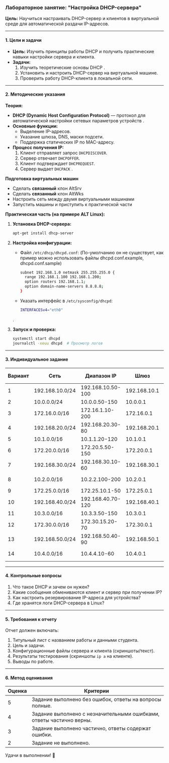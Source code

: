 ### Лабораторное занятие: "Настройка DHCP-сервера"  
**Цель:** Научиться настраивать DHCP-сервер и клиентов в виртуальной среде для автоматической раздачи IP-адресов.  

---

#### **1. Цели и задачи**  
- **Цель:** Изучить принципы работы DHCP и получить практические навыки настройки сервера и клиента.  
- **Задачи:**  
  1. Изучить теоретические основы DHCP .  
  2. Установить и настроить DHCP-сервер на виртуальной машине.  
  3. Проверить работу DHCP-клиента в локальной сети.  

---

#### **2. Методические указания**  
**Теория:**  
- **DHCP (Dynamic Host Configuration Protocol)** — протокол для автоматической настройки сетевых параметров устройств .  
- **Основные функции:**  
  - Выделение IP-адресов.  
  - Указание шлюза, DNS, маски подсети.  
  - Поддержка статических IP по MAC-адресу.  
- **Процесс получения IP:**  
  1. Клиент отправляет запрос `DHCPDISCOVER`.  
  2. Сервер отвечает `DHCPOFFER`.  
  3. Клиент подтверждает `DHCPREQUEST`.  
  4. Сервер выдает `DHCPACK` .
 

**Подготовка виртуальных машин**
  - Сделать **связанный** клон AltSrv
  - Сделать **связанный** клон AltWks
  - Настроить сеть между двумя виртуальными машинами
  - Запустить машины и приступить к практической части
    
**Практическая часть (на примере ALT Linux):**  
1. **Установка DHCP-сервера:**  
   ```bash
   apt-get install dhcp-server
   ``` 

2. **Настройка конфигурации:**  
   - Файл `/etc/dhcp/dhcpd.conf`:  (По-умолчанию он не существует, как пример можно использовать файлы dhcpd.conf.example, dhcpd.conf.sample)
     ```bash
     subnet 192.168.1.0 netmask 255.255.255.0 {
       range 192.168.1.100 192.168.1.200;
       option routers 192.168.1.1;
       option domain-name-servers 8.8.8.8;
     }
     ```  
   - Указать интерфейс в `/etc/sysconfig/dhcpd`:  
     ```bash
     INTERFACESv4="eth0"
     ```  
   .  

3. **Запуск и проверка:**  
   ```bash
   systemctl start dhcpd
   journalctl -xeuu dhcpd  # Просмотр логов
   ```  

---

#### **3. Индивидуальное задание**  
| Вариант | Сеть            | Диапазон IP          | Шлюз         | DNS               | Статический IP (MAC)             |  
|---------|-----------------|----------------------|--------------|-------------------|-----------------------------------|  
| 1       | 192.168.10.0/24 | 192.168.10.50-100    | 192.168.10.1 | 1.1.1.1           | 192.168.10.20 |  
| 2       | 10.0.0.0/24     | 10.0.0.50-150        | 10.0.0.1     | 8.8.8.8           | 10.0.0.200    |  
| 3       | 172.16.0.0/16   | 172.16.1.10-200      | 172.16.0.1   | 1.1.1.1, 8.8.8.8  | 172.16.1.5    |  
| 4       | 192.168.20.0/24 | 192.168.20.30-80     | 192.168.20.1 | 9.9.9.9           | 192.168.20.10 |  
| 5       | 10.1.0.0/16     | 10.1.1.20-120        | 10.1.0.1     | 1.1.1.1           | 10.1.1.15     |  
| 6       | 172.20.0.0/16   | 172.20.5.50-150      | 172.20.0.1   | 8.8.4.4           | 172.20.5.25   |  
| 7       | 192.168.30.0/24 | 192.168.30.10-60     | 192.168.30.1 | 1.0.0.1           | 192.168.30.5  |  
| 8       | 10.2.0.0/16     | 10.2.2.100-200       | 10.2.0.1     | 8.8.8.8, 1.1.1.1  | 10.2.2.250    |  
| 9       | 172.25.0.0/16   | 172.25.10.1-50       | 172.25.0.1   | 9.9.9.9           | 172.25.10.7   |  
| 10      | 192.168.40.0/24 | 192.168.40.70-120    | 192.168.40.1 | 142.251.42.78     | 192.168.40.80 |  
| 11      | 10.3.0.0/16     | 10.3.3.50-150        | 10.3.0.1     | 8.8.4.4           | 10.3.3.100    |  
| 12      | 172.30.0.0/16   | 172.30.15.20-70      | 172.30.0.1   | 1.1.1.1           | 172.30.15.30  |  
| 13      | 192.168.50.0/24 | 192.168.50.40-90     | 192.168.50.1 | 8.8.8.8           | 192.168.50.50 |  
| 14      | 10.4.0.0/16     | 10.4.4.10-60         | 10.4.0.1     | 1.0.0.1, 9.9.9.9  | 10.4.4.5      | 

---

#### **4. Контрольные вопросы**  
1. Что такое DHCP и зачем он нужен?   
2. Какие сообщения обмениваются клиент и сервер при получении IP?   
3. Как настроить резервирование IP-адреса для устройства?   
4. Где хранятся логи DHCP-сервера в Linux?   

---

#### **5. Требования к отчету**  
Отчет должен включать:  
1. Титульный лист с названием работы и данными студента.  
2. Цель и задачи.  
3. Конфигурационные файлы сервера и клиента (скриншоты/текст).  
4. Результаты тестирования (скриншоты `ip a` на клиенте).  
5. Выводы по работе.  

---

#### **6. Метод оценивания**  
| Оценка | Критерии |  
|--------|----------|  
| 5      | Задание выполнено без ошибок, ответы на вопросы полные. |  
| 4      | Задание выполнено с незначительными ошибками, ответы частично верны. |  
| 3      | Задание выполнено частично, ответы содержат ошибки. |  
| 2      | Задание не выполнено. |  

Удачи в выполнении! 🚀
